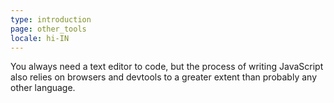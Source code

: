 ```yaml
---
type: introduction
page: other_tools
locale: hi-IN
---
```


You always need a text editor to code, but the process of writing JavaScript also relies on browsers and devtools to a greater extent than probably any other language.
